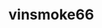 # vinsmoke66
<!DOCTYPE html>
<html>
<head>
	<h1 add="raw10">
	<meta charset="utf-8">
</head>
<body>
<add>
	<git add="README.md">
	<git add="branch">
		<link https://github.com/chipmunks66/vinsmoke66.git>
</body>
</html>
